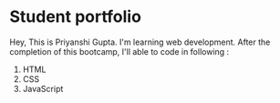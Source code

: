 # Student portfolio

Hey, This is Priyanshi Gupta. I'm learning web development. After the completion of this bootcamp, I'll able to code in following :
1. HTML
2. CSS
3. JavaScript